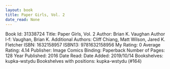 ```yaml
---
layout: book
title: Paper Girls, Vol. 2
date_read: None
---
```


Book Id: 31338724
Title: Paper Girls, Vol. 2
Author: Brian K. Vaughan
Author l-f: Vaughan, Brian K.
Additional Authors: Cliff Chiang, Matt Wilson, Jared K. Fletcher
ISBN: 1632158957
ISBN13: 9781632158956
My Rating: 0
Average Rating: 4.14
Publisher: Image Comics
Binding: Paperback
Number of Pages: 128
Year Published: 2016
Date Read: 
Date Added: 2019/10/14
Bookshelves: kupka-wstydu
Bookshelves with positions: kupka-wstydu (#164)


